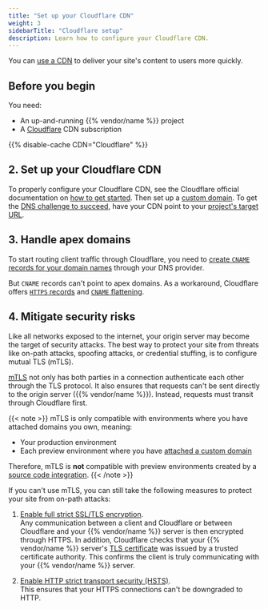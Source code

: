 ```yaml
---
title: "Set up your Cloudflare CDN"
weight: 3
sidebarTitle: "Cloudflare setup"
description: Learn how to configure your Cloudflare CDN.
---
```


You can [use a CDN](./_index.md) to deliver your site's content to users more quickly.

## Before you begin

You need:

- An up-and-running {{% vendor/name %}} project
- A [Cloudflare](https://www.cloudflare.com/) CDN subscription

{{% disable-cache CDN="Cloudflare" %}}

## 2. Set up your Cloudflare CDN

To properly configure your Cloudflare CDN,
see the Cloudflare official documentation on [how to get started](https://developers.cloudflare.com/cache/get-started/).
Then set up a [custom domain](../steps/_index.md).
To get the [DNS challenge to succeed](../troubleshoot.md#ownership-verification),
have your CDN point to your [project's target URL](../../domains/steps/_index.md#1-get-the-target-for-your-project).

## 3. Handle apex domains

To start routing client traffic through Cloudflare,
you need to [create `CNAME` records for your domain names](../../domains/steps/dns.md)
through your DNS provider.

But `CNAME` records can't point to apex domains.
As a workaround, Cloudflare offers [`HTTPS` records](https://developers.cloudflare.com/dns/manage-dns-records/reference/dns-record-types/#svcb-and-https) and [`CNAME` flattening](https://developers.cloudflare.com/dns/additional-options/cname-flattening/).

## 4. Mitigate security risks

Like all networks exposed to the internet, your origin server may become the target of security attacks.
The best way to protect your site from threats like on-path attacks, spoofing attacks, or credential stuffing,
is to configure mutual TLS (mTLS).

[mTLS](https://www.cloudflare.com/en-gb/learning/access-management/what-is-mutual-tls/) not only has both parties in a connection authenticate each other
through the TLS protocol.
It also ensures that requests can't be sent directly to the origin server ({{% vendor/name %}}).
Instead, requests must transit through Cloudflare first.

{{< note >}}
mTLS is only compatible with environments where you have attached domains you own, meaning:

- Your production environment
- Each preview environment where you have [attached a custom domain](/domains/steps/custom-domains-preview-environments)

Therefore, mTLS is **not** compatible with preview environments created by a [source code integration](/integrations/source/_index.md).
{{< /note >}}

If you can't use mTLS, you can still take the following measures to protect your site from on-path attacks:

1. [Enable full strict SSL/TLS encryption](https://developers.cloudflare.com/ssl/origin-configuration/ssl-modes/full-strict/).</br>
   Any communication between a client and Cloudflare or between Cloudflare and your {{% vendor/name %}} server is then encrypted through HTTPS.
   In addition, Cloudflare checks that your {{% vendor/name %}} server's [TLS certificate](/glossary.md#transport-layer-security-tls)
   was issued by a trusted certificate authority.
   This confirms the client is truly communicating with your {{% vendor/name %}} server.

2. [Enable HTTP strict transport security (HSTS)](https://developers.cloudflare.com/ssl/edge-certificates/additional-options/http-strict-transport-security/).</br>
   This ensures that your HTTPS connections can't be downgraded to HTTP.
